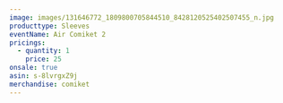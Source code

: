 ```yaml
---
image: images/131646772_1809800705844510_8428120525402507455_n.jpg
producttype: Sleeves
eventName: Air Comiket 2
pricings:
  - quantity: 1
    price: 25
onsale: true
asin: s-8lvrgxZ9j
merchandise: comiket
---
```

